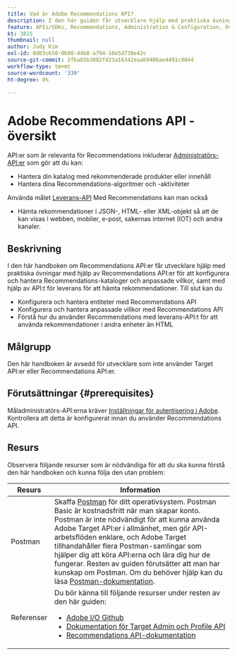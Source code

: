 ```yaml
---
title: Vad är Adobe Recommendations API?
description: I den här guiden får utvecklare hjälp med praktiska övningar med hjälp av Adobe Target Recommendations API:er för att konfigurera och hantera Recommendations-kataloger och anpassade villkor, samt med hjälp av API:t för leverans för att hämta rekommendationsinnehåll.
feature: APIs/SDKs, Recommendations, Administration & Configuration, Overview
kt: 3815
thumbnail: null
author: Judy Kim
exl-id: 0d03c650-0b00-44b8-a794-10e5d738e42c
source-git-commit: 2fba03b3882fd23a16342eaab9406ae4491c9044
workflow-type: tm+mt
source-wordcount: '339'
ht-degree: 0%

---
```


# Adobe Recommendations API - översikt

API:er som är relevanta för Recommendations inkluderar [Administratörs-API:er](../../before-administer/target-api-overview.md) som gör att du kan:

* Hantera din katalog med rekommenderade produkter eller innehåll
* Hantera dina Recommendations-algoritmer och -aktiviteter

Använda målet [Leverans-API](../../implement/delivery-api/overview.md) Med Recommendations kan man också

* Hämta rekommendationer i JSON-, HTML- eller XML-objekt så att de kan visas i webben, mobiler, e-post, sakernas internet (IOT) och andra kanaler.

## Beskrivning

I den här handboken om Recommendations API:er får utvecklare hjälp med praktiska övningar med hjälp av Recommendations API:er för att konfigurera och hantera Recommendations-kataloger och anpassade villkor, samt med hjälp av API:t för leverans för att hämta rekommendationer. Till slut kan du

* Konfigurera och hantera entiteter med Recommendations API
* Konfigurera och hantera anpassade villkor med Recommendations API
* Förstå hur du använder Recommendations med leverans-API:t för att använda rekommendationer i andra enheter än HTML

## Målgrupp

Den här handboken är avsedd för utvecklare som inte använder Target API:er eller Recommendations API:er.

## Förutsättningar {#prerequisites}

Måladministratörs-API:erna kräver [Inställningar för autentisering i Adobe](../configure-authentication.md). Kontrollera att detta är konfigurerat innan du använder Recommendations API.

## Resurs

Observera följande resurser som är nödvändiga för att du ska kunna förstå den här handboken och kunna följa den utan problem:

| Resurs | Information |
| --- | --- |
| Postman | Skaffa [Postman](https://www.postman.com/downloads/) för ditt operativsystem. Postman Basic är kostnadsfritt när man skapar konto. Postman är inte nödvändigt för att kunna använda Adobe Target API:er i allmänhet, men gör API-arbetsflöden enklare, och Adobe Target tillhandahåller flera Postman-samlingar som hjälper dig att köra API:erna och lära dig hur de fungerar. Resten av guiden förutsätter att man har kunskap om Postman. Om du behöver hjälp kan du läsa [Postman-dokumentation](https://learning.getpostman.com/). |
| Referenser | Du bör känna till följande resurser under resten av den här guiden:<UL><li>[Adobe I/O Github](https://github.com/adobeio)</li><li>[Dokumentation för Target Admin och Profile API](../../administer/admin-api/admin-api-overview-new.md)</li><li>[Recommendations API-dokumentation](https://developer.adobe.com/target/administer/recommendations-api/)</li></UL> |

